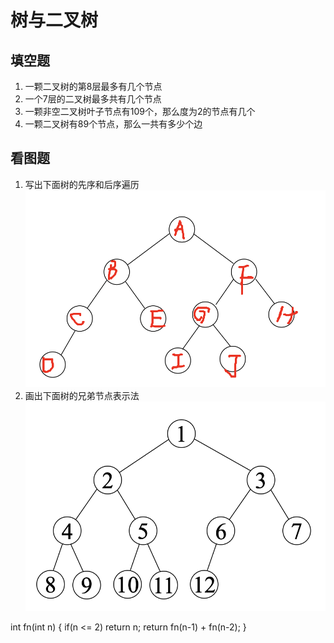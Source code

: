 # 树与二叉树
## 填空题
1. 一颗二叉树的第8层最多有几个节点
2. 一个7层的二叉树最多共有几个节点 
3. 一颗非空二叉树叶子节点有109个，那么度为2的节点有几个
4. 一颗二叉树有89个节点，那么一共有多少个边

## 看图题
1. 写出下面树的先序和后序遍历![alt text](image.png)
2. 画出下面树的兄弟节点表示法![alt text](image-1.png)


int fn(int n)
{
    if(n <= 2) return n;
    return fn(n-1) + fn(n-2);
} 